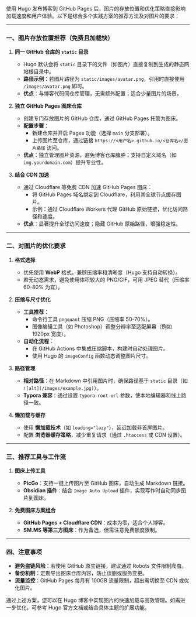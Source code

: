 使用 Hugo 发布博客到 GitHub Pages 后，图片的存放位置和优化策略直接影响加载速度和用户体验。以下是综合多个实践方案的推荐方法及对图片的要求：

---

### 一、图片存放位置推荐（免费且加载快）
1. **同一 GitHub 仓库的 `static` 目录**  
   - Hugo 默认会将 `static` 目录下的文件（如图片）直接复制到生成的静态网站根目录中。  
   - **路径示例**：若图片路径为 `static/images/avatar.png`，引用时直接使用 `/images/avatar.png` 即可。  
   - **优点**：与博客代码同仓库管理，无需额外配置；适合少量图片的场景。

2. **独立 GitHub Pages 图床仓库**  
   - 创建专门存放图片的 GitHub 仓库，通过 GitHub Pages 托管为图床。  
   - **配置步骤**：  
     - 新建仓库并开启 Pages 功能（选择 `main` 分支部署）。  
     - 上传图片至仓库，通过链接 `https://<用户名>.github.io/<仓库名>/图片路径` 访问。  
   - **优点**：独立管理图片资源，避免博客仓库臃肿；支持自定义域名（如 `img.yourdomain.com`）提升专业性。

3. **结合 CDN 加速**  
   - 通过 Cloudflare 等免费 CDN 加速 GitHub Pages 图床：  
     - 将 GitHub Pages 域名绑定到 Cloudflare，利用其全球节点缓存图片。  
     - 示例：通过 Cloudflare Workers 代理 GitHub 原始链接，优化访问路径和速度。  
   - **优点**：显著提升全球访问速度；隐藏 GitHub 原始路径，增强稳定性。

---

### 二、对图片的优化要求
1. **格式选择**  
   - 优先使用 **WebP** 格式，兼顾压缩率和清晰度（Hugo 支持自动转换）。  
   - 若无动态需求，避免使用体积较大的 PNG/GIF，可用 JPEG 替代（压缩率 60-80% 为宜）。

2. **压缩与尺寸优化**  
   - **工具推荐**：  
     - 命令行工具 `pngquant` 压缩 PNG（压缩率 50-70%）。  
     - 图像编辑工具（如 Photoshop）调整分辨率至适配屏幕（例如 1920px 宽度）。  
   - **自动化流程**：  
     - 在 GitHub Actions 中集成压缩脚本，构建时自动处理图片。  
     - 使用 Hugo 的 `imageConfig` 函数动态调整图片尺寸。

3. **路径管理**  
   - **相对路径**：在 Markdown 中引用图片时，确保路径基于 `static` 目录（如 `![alt](/images/example.jpg)`）。  
   - **Typora 兼容**：通过设置 `typora-root-url` 参数，使本地编辑器和线上路径一致。

4. **懒加载与缓存**  
   - 使用 **懒加载技术**（如 `loading="lazy"`），延迟加载非首屏图片。  
   - 配置 **浏览器缓存策略**，减少重复请求（通过 `.htaccess` 或 CDN 设置）。

---

### 三、推荐工具与工作流
1. **图床上传工具**  
   - **PicGo**：支持一键上传图片至 GitHub 图床，自动生成 Markdown 链接。  
   - **Obsidian 插件**：结合 `Image Auto Upload` 插件，实现写作时自动同步图片到图床。

2. **免费图床方案组合**  
   - **GitHub Pages + Cloudflare CDN**：成本为零，适合个人博客。  
   - **SM.MS 等第三方图床**：作为备选，但需注意免费额度限制。

---

### 四、注意事项
- **避免盗链风险**：若使用 GitHub 原生链接，建议通过 Robots 文件限制爬虫。  
- **备份机制**：定期导出图床仓库内容，防止误删或服务变更。  
- **流量监控**：GitHub Pages 每月有 100GB 流量限制，超出需切换至 CDN 或优化图片。

通过上述方案，您可以在 Hugo 博客中实现图片的快速加载与高效管理。如需进一步优化，可参考 Hugo 官方文档或结合具体主题的扩展功能。
